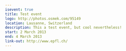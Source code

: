 ```yaml
---
isevent: true
title: Test event
logo: http://photos.osmek.com/95149
location: Lausanne, Switzerland
description: This a test event, but cool nevertheless!
start: 2 March 2013
end: 4 March 2013
link-out: http://www.epfl.ch/
---
```


